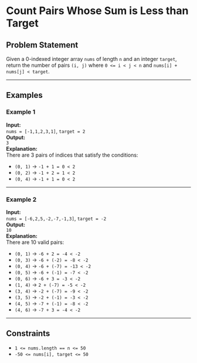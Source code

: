 # Count Pairs Whose Sum is Less than Target

## Problem Statement

Given a 0-indexed integer array `nums` of length `n` and an integer `target`, return the number of pairs `(i, j)` where `0 <= i < j < n` and `nums[i] + nums[j] < target`.

---

## Examples

### Example 1

**Input:**  
`nums = [-1,1,2,3,1]`, `target = 2`  
**Output:**  
`3`  
**Explanation:**  
There are 3 pairs of indices that satisfy the conditions:  
- `(0, 1)` → `-1 + 1 = 0 < 2`  
- `(0, 2)` → `-1 + 2 = 1 < 2`  
- `(0, 4)` → `-1 + 1 = 0 < 2`

---

### Example 2

**Input:**  
`nums = [-6,2,5,-2,-7,-1,3]`, `target = -2`  
**Output:**  
`10`  
**Explanation:**  
There are 10 valid pairs:  
- `(0, 1)` → `-6 + 2 = -4 < -2`  
- `(0, 3)` → `-6 + (-2) = -8 < -2`  
- `(0, 4)` → `-6 + (-7) = -13 < -2`  
- `(0, 5)` → `-6 + (-1) = -7 < -2`  
- `(0, 6)` → `-6 + 3 = -3 < -2`  
- `(1, 4)` → `2 + (-7) = -5 < -2`  
- `(3, 4)` → `-2 + (-7) = -9 < -2`  
- `(3, 5)` → `-2 + (-1) = -3 < -2`  
- `(4, 5)` → `-7 + (-1) = -8 < -2`  
- `(4, 6)` → `-7 + 3 = -4 < -2`

---

## Constraints

- `1 <= nums.length == n <= 50`
- `-50 <= nums[i], target <= 50`
